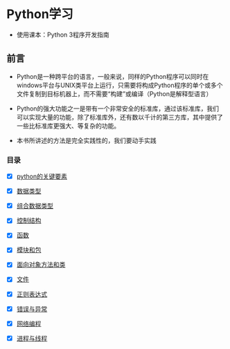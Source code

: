 
# Python学习

- 使用课本：Python 3程序开发指南

## 前言

- Python是一种跨平台的语言，一般来说，同样的Python程序可以同时在windows平台与UNIX类平台上运行，只需要将构成Python程序的单个或多个文件复制到目标机器上，而不需要“构建”或编译（Python是解释型语言）

- Python的强大功能之一是带有一个非常安全的标准库，通过该标准库，我们可以实现大量的功能，除了标准库外，还有数以千计的第三方库，其中提供了一些比标准库更强大、等复杂的功能。

- 本书所讲述的方法是完全实践性的，我们要动手实践

### 目录

- [x] [python的关键要素](pythonChapter1.ipynb)

- [x] [数据类型](pythonChapter2.ipynb)

- [x] [组合数据类型](pythonChapter3.ipynb)

- [x] [控制结构](pythonChapter4.ipynb)

- [x] [函数](pythonChapter5.ipynb)

- [x] [模块和包](pythonChapter6.ipynb)

- [x] [面向对象方法和类](pythonChapter7.ipynb)

- [x] [文件](pythonChapter8.ipynb)

- [x] [正则表达式](pythonChapter9.ipynb)

- [x] [错误与异常](pythonChapter10.ipynb)

- [x] [网络编程](pythonChapter11.ipynb)

- [x] [进程与线程](pythonChapter12.ipynb)


```python

```
